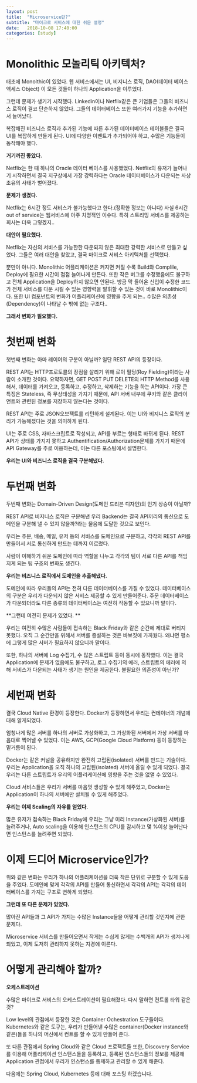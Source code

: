 ```yaml
---
layout: post
title:  "Microservice란?"
subtitle: "마이크로 서비스에 대한 쉬운 설명"
date:   2018-10-08 17:40:00
categories: [study]
---
```


# Monolithic 모놀리틱 아키텍처?태초에 Monolthic이 있었다. 웹 서비스에서는 UI, 비지니스 로직, DAO(데이터 베이스 액세스 Object) 이 모든 것들이 하나의 Application을 이루었다.그런데 문제가 생기기 시작했다. Linkedin이나 Netflix같은 큰 기업들은 그들의 비즈니스 로직이 결코 단순하지 않았다. 그들의 데이터베이스 또한 여러가지 기능을 추가하면서 늘어났다.복잡해진 비즈니스 로직과 추가된 기능에 따른 추가된 데이터베이스 테이블들은 결국 UI를 복잡하게 만들게 된다. UI에 다양한 이벤트가 추가되어야 하고, 수많은 기능들이 동작해야 했다.**거기까진 좋았다.**Netflix는 한 때 하나의 Oracle 데이터 베이스를 사용했었다. Netflix의 유저가 늘어나기 시작하면서 결국 지구상에서 가장 강력하다는 Oracle 데이터베이스가 다운되는 사상 초유의 사태가 벌어졌다.**문제가 생겼다.**Netflix는 6시간 정도 서비스가 불가능했다고 한다.(정확한 정보는 아니다) 사실 6시간 out of service는 웹서비스에 아주 치명적인 이슈다. 특히 스트리밍 서비스를 제공하는 회사는 더욱 그렇겠지..**대안이 필요했다.**Netflix는 자신의 서비스를 가능한한 다운되지 않은 최대한 강력한 서비스로 만들고 싶었다. 그들은 여러 대안을 찾았고, 결국 마이크로 서비스 아키텍쳐를 선택했다.뿐만이 아니다. Monolithic 어플리케이션은 커지면 커질 수록 Build와 Complile, Deploy에 필요한 시간이 점점 늘어나게 만든다. 또한 작은 버그를 수정했음에도 불구하고 전체 Application을 Deploy하지 않으면 안된다. 방금 막 들어온 신입이 수정한 코드가 전체 서비스를 다운 시킬 수 있는 영향력을 발휘할 수 있는 것이 바로 Monolithic이다. 또한 UI 컴포넌트의 변화가 어플리케이션에 영향을 주게 되는.. 수많은 의존성(Dependency)이 나타날 수 밖에 없는 구조다..**그래서 변화가 필요했다.**
# 첫번째 변화

첫번째 변화는 아마 레이어의 구분이 아닐까? 일단 REST API의 등장이다.

REST API는 HTTP프로토콜의 장점을 살리기 위해 로이 필딩(Roy Fielding)이라는 사람이 소개한 것이다. 요약하자면, GET POST PUT DELETE의 HTTP Method를 사용해서, 데이터를 가져오고, 등록하고, 수정하고, 삭제하는 기능을 하는 API이다. 가장 큰 특징은 Stateless, 즉 무상태성을 가지기 때문에, API 서버 내부에 쿠키와 같은 클라이언트와 관련된 정보를 저장하지 않는다는 것이다.

REST API는 주로 JSON오브젝트를 리턴하게 설계된다. 이는 UI와 비지니스 로직의 분리가 가능해졌다는 것을 의미하게 된다.

UI는 주로 CSS, 자바스크립트로 작성되고, API를 부르는 형태로 바뀌게 된다. REST API가 상태를 가지지 못하고 Authentification/Authorization문제를 가지기 때문에 API Gateway를 주로 이용하는데, 이는 다른 포스팅에서 설명한다.

**우리는 UI와 비즈니스 로직을 결국 구분해냈다.**

# 두번째 변화

두번째 변화는 Domain-Driven Design(도메인 드리븐 디자인)의 인기 상승이 아닐까?

REST API로 비지니스 로직은 구분해낸 우리 Backend는 결국 API끼리의 통신으로 도메인을 구분해 낼 수 있지 않을까?라는 물음에 도달한 것으로 보인다.

우리는 주문, 배송, 메일, 유저 등의 서비스를 도메인으로 구분하고, 각각의 REST API를 만들어서 서로 통신하게 만드는 데까지 이르렀다.

사람이 이해하기 쉬운 도메인에 따라 역할을 나누고 각각의 팀이 서로 다른 API를 책임지게 되는 팀 구조의 변화도 생긴다.

**우리는 비즈니스 로직에서 도메인을 추출해냈다.**

도메인에 따라 우리들의 API는 전혀 다른 데이터베이스를 가질 수 있었다. 데이터베이스의 구분은 우리가 다운되지 않은 서비스 제공할 수 있게 만들어준다. 주문 데이터베이스가 다운되더라도 다른 종류의 데이터베이스는 여전히 작동할 수 있으니까 말이다.

**그런데 여전히 문제가 있었다. **

우리는 여전히 수많은 사람들이 접속하는 Black Friday와 같은 순간에 제대로 버티지 못했다. 오직 그 순간만을 위해서 서버를 증설하는 것은 바보짓에 가까웠다. 왜냐면 평소에 그렇게 많은 서버가 필요하지 않으니까 말이다.

또한, 하나의 서버에 Log 수집기, 수 많은 스트립트 등이 동시에 동작했다. 이는 결국 Application에 문제가 없음에도 불구하고, 로그 수집기의 에러, 스트립트의 에러에 의해 서비스가 다운되는 사태가 생기는 원인을 제공한다. 불필요한 의존성이 아닌가?
# 세번째 변화결국 Cloud Native 환경이 등장한다. Docker가 등장하면서 우리는 컨테이너의 개념에 대해 알게되었다.엄청나게 많은 서버를 하나의 서버로 가상화하고, 그 가상화된 서버에서 가상 서버를 마음대로 찍어낼 수 있었다. 이는 AWS, GCP(Google Cloud Platform) 등이 등장하는 밑거름이 된다.Docker는 같은 커널을 공유하지만 완전히 고립된(isolated) 서버를 만드는 기술이다. 우리는 Application을 오직 하나의 고립된(isolated) 서버에 올릴 수 있게 되었다. 결국 우리는 다른 스트립트가 우리의 어플리케이션에 영향을 주는 것을 없앨 수 있었다.Cloud 서비스들은 우리가 서버를 마음껏 생성할 수 있게 해주었고, Docker는 Application이 하나의 서버에만 설치될 수 있게 해주었다.**우리는 이제 Scaling의 자유를 얻었다.**많은 유저가 접속하는 Black Friday에 우리는 그냥 미리 Instance(가상화된 서버)를 늘려주거나, Auto scaling을 이용해 인스턴스의 CPU를 감시하고 몇 %이상 늘어난다면 인스턴스를 늘려주면 되었다.# 이제 드디어 Microservice인가?위와 같은 변화는 우리가 하나의 어플리케이션을 더욱 작은 단위로 구분할 수 있게 도움을 주었다. 도메인에 맞게 각각의 API를 만들어 통신하면서 각각의 API는 각각의 데이터베이스를 가지는 구조로 변하게 되었다.**그런데 또 다른 문제가 있었다.**많아진 API들과 그 API가 가지는 수많은 Instance들을 어떻게 관리할 것인지에 관한 문제다.Microservice 서비스를 만들어오면서 작게는 수십게 많게는 수백개의 API가 생겨나게 되었고, 이제 도저히 관리하지 못하는 지경에 이른다.# 어떻게 관리해야 할까?**오케스트레이션**수많은 마이크로 서비스의 오케스트레이션이 필요해졌다. 다시 말하면 컨트롤 타워 같은 것?Low level의 관점에서 등장한 것은 Container Ochestration 도구들이다. Kubernetes와 같은 도구는, 우리가 만들어낸 수많은 container(Docker instance와 같은)들을 하나의 머신에서 컨트롤 할 수 있게 만들어 준다.또 다른 관점에서 Spring Cloud와 같은 Cloud 프로젝트들 또한, Discovery Service를 이용해 어플리케이션 인스턴스들을 등록하고, 등록된 인스턴스들의 정보를 제공해 Application 관점에서 우리가 인스턴스를 통제하고 관리할 수 있게 해준다.
다음에는 Spring Cloud, Kubernetes 등에 대해 포스팅 하겠습니다.
